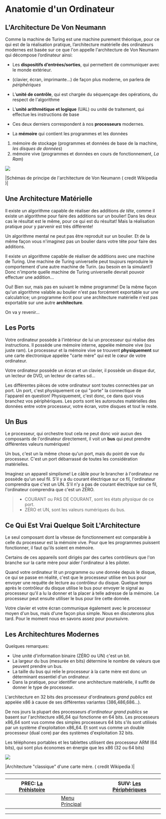 # Anatomie d'un Ordinateur


## L'Architecture De Von Neumann 

Comme la machine de Turing est une machine purement théorique, pour ce qui est de la réalisation pratique, l’architecture matérielle des ordinateurs modernes est basée sur ce que l'on appelle l'architecture de Von Neumann qui décompose l’ordinateur ainsi:

 * Les **dispositifs d’entrées/sorties**, qui permettent de communiquer avec le monde extérieur.
  * (clavier, écran, imprimante...) de façon plus moderne, on parlera de *périphériques*

 * L’**unité de contrôle**, qui est chargée du séquençage des opérations, du respect de l'algorithme
 * L’**unité arithmétique et logique** (UAL) ou unité de traitement, qui effectue les instructions de base
  * Ces deux derniers correspondent à nos **processeurs** modernes.

 * La **mémoire** qui contient les programmes et les données
1. mémoire de stockage (programmes et données de base de la machine, *les disques de données*)
1. mémoire vive (programmes et données en cours de fonctionnement, *La Ram*)

[![](img/arch_von_neumann.png)](https://fr.wikipedia.org/wiki/Architecture_de_von_Neumann)

|Schémas de principe de l'architecture de Von Neumann ( credit Wikipedia )|

## Une Architecture Matérielle 

Il existe un algorithme capable de réaliser des additions *de tête*, comme il existe un algorithme pour faire des additions sur un boulier! Dans les deux cas le résultat est le même, pour ce qui est du résultat! Mais la réalisation pratique pour y parvenir est très différente!

Un algorithme mental ne peut pas être reproduit sur un boulier. Et de la même façon vous n'imaginez pas un boulier dans votre tête pour faire des additions.

Il existe un algorithme capable de réaliser de additions avec une machine de Turing. Une machine de Turing universelle peut toujours reproduire le comportement d'une autre machine de Turin. (au besoin en la simulant!) Donc n'importe quelle machine de Turing universelle devrait pouvoir effectuer une addition...

Oui! Bien sur, mais pas en suivant le même programme! De la même façon qu'un algorithme valable au boulier n'est pas forcément exportable sur une calculatrice; un programme écrit pour une architecture matérielle n'est pas exportable sur une autre **architecture**.

On va y revenir...

## Les Ports 

Votre ordinateur possède à l'intérieur de lui un processeur qui réalise des instructions. Il possède une mémoire interne, appelée mémoire vive (ou juste ram). Le processeur et la mémoire vive se trouvent **physiquement** sur une carte électronique appelée "carte mère" qui est le cœur de votre ordinateur.

Votre ordinateur possède un écran et un clavier, il possède un disque dur, un lecteur de DVD, un lecteur de cartes sd...

Les différentes pièces de votre ordinateur sont toutes connectées par un port. Un port, c'est physiquement ce qui "porte" la connectique de l'appareil en question! Physiquement, c'est donc, ce dans quoi vous branchez vos périphériques. Les ports sont les autoroutes matérielles des données entre votre processeur, votre écran, votre disques et tout le reste.

## Un Bus 

Le processeur, qui orchestre tout cela ne peut donc voir aucun des composants de l'ordinateur directement, il voit un **bus** qui peut prendre différentes valeurs numériques!

Un bus, c'est un la même chose qu'un port, mais du point de vue du processeur. C'est un port débarrassé de toutes les considération matérielles.

Imaginez un appareil simplisme! Le câble pour le brancher à l'ordinateur ne possède qu'un seul fil. S'il y a du courant électrique sur ce fil, l'ordinateur comprendra que c'est un UN. S'il n'y a pas de courant électrique sur ce fil, l'ordinateur comprendra que c'est un ZÉRO.

> - COURANT ou PAS DE COURANT, sont les états *physique* de ce port.
> - ZÉRO et UN, sont les valeurs numériques du bus.

## Ce Qui Est Vrai Quelque Soit L'Architecture 

Le seul composant dont la vitesse de fonctionnement est comparable à celle du processeur est la mémoire vive. Pour que les programmes puissent fonctionner, il faut qu'ils soient en mémoire.

Certains de ces appareils sont dirigés par des cartes contrôleurs que l'on branche sur la carte mère pour aider l'ordinateur à les piloter.

Quand votre ordinateur lit un programme ou une donnée depuis le disque, ce qui se passe en réalité, c'est que le processeur utilise en bus pour envoyer une requête de lecture au contrôleur du disque. Quelque temps après le contrôleur du disque utilise le bus pour envoyer  le signal au processeur qu'il a lu la donner et la placer à telle adresse de la mémoire. Le processeur peut ensuite utiliser le bus pour lire cette donnée.

Votre clavier et votre écran communique également avec le processeur moyen d'un bus, mais d'une façon plus simple. Nous en discuterons plus tard. Pour le moment nous en savons assez pour poursuivre.

## Les Architechtures Modernes 

Quelques remarques:

 * Une unité d'information binaire (ZÉRO ou UN) c'est un bit.
 * La largeur du bus (mesurée en bits) détermine le nombre de valeurs que peuvent prendre un bus.
 * La taille du bus qui relie le processeur à la carte mère est donc un déterminant essentiel d'un ordinateur.
 * Dans la pratique, pour identifier une architecture matérielle, il suffit de donner le type de processeur.

L'architecture en 32 bits des processeur d'ordinateurs *grand publics* est appelée x86 à cause de ses différentes variantes (386,486,686...).

De nos jours la plupart des processeurs *d'ordinateur grand publics* se basent sur l'architecture x86_64 qui fonctionne en 64 bits. Les processeurs x86_64 sont vus comme des simples processeurs 64 bits s'ils sont utilisés par un système d'exploitation x86_64. Et sont vus comme un double processeur (dual core) par des systèmes d'exploitation 32 bits.

Les téléphones portables et les tablettes utilisent des processeur ARM (64 bits), qui sont plus économes en énergie que les x86 (32 ou 64 bits)

[![](img/architecture.png)](https://fr.wikipedia.org/wiki/Carte_m%C3%A8re)

|Architecture "classique" d'une carte mère. ( credit Wikipedia )|

---

| PREC: [La Préhistoire](010_prehistoire.md) |  | SUIV: [Les Périphériques](030_periph.md) |
| -------------  | ----- |  ----------         |
|  | [Menu Principal](index.md) |  |

---

